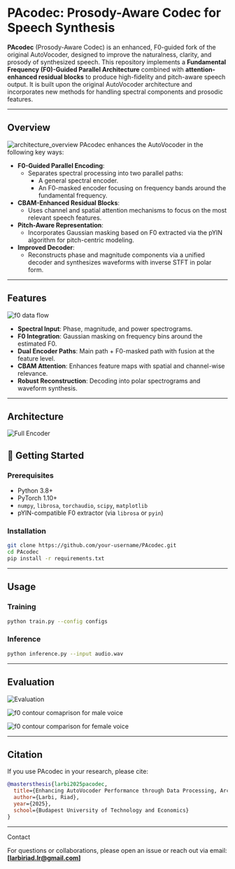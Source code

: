 
# PAcodec: Prosody-Aware Codec for Speech Synthesis

**PAcodec** (Prosody-Aware Codec) is an enhanced, F0-guided fork of the original AutoVocoder, designed to improve the naturalness, clarity, and prosody of synthesized speech. This repository implements a **Fundamental Frequency (F0)-Guided Parallel Architecture** combined with **attention-enhanced residual blocks** to produce high-fidelity and pitch-aware speech output. It is built upon the original AutoVocoder architecture and incorporates new methods for handling spectral components and prosodic features.

---


##  Overview
![architecture_overview](https://github.com/user-attachments/assets/00da8497-7a43-4280-9b5e-ca757becbae8)
PAcodec enhances the AutoVocoder in the following key ways:

- **F0-Guided Parallel Encoding**:
  - Separates spectral processing into two parallel paths:
    - A general spectral encoder.
    - An F0-masked encoder focusing on frequency bands around the fundamental frequency.
- **CBAM-Enhanced Residual Blocks**:
  - Uses channel and spatial attention mechanisms to focus on the most relevant speech features.
- **Pitch-Aware Representation**:
  - Incorporates Gaussian masking based on F0 extracted via the pYIN algorithm for pitch-centric modeling.
- **Improved Decoder**:
  - Reconstructs phase and magnitude components via a unified decoder and synthesizes waveforms with inverse STFT in polar form.

---

##  Features
![f0 data flow](https://github.com/user-attachments/assets/0b9ee607-175a-4e80-a2a1-be840785e565)


- **Spectral Input**: Phase, magnitude, and power spectrograms.
- **F0 Integration**: Gaussian masking on frequency bins around the estimated F0.
- **Dual Encoder Paths**: Main path + F0-masked path with fusion at the feature level.
- **CBAM Attention**: Enhances feature maps with spatial and channel-wise relevance.
- **Robust Reconstruction**: Decoding into polar spectrograms and waveform synthesis.

---

##  Architecture

![Full Encoder](https://github.com/user-attachments/assets/0889f66a-f72e-4735-b051-f1f216650854)

## 🏁 Getting Started

### Prerequisites

- Python 3.8+
- PyTorch 1.10+
- `numpy`, `librosa`, `torchaudio`, `scipy`, `matplotlib`
- pYIN-compatible F0 extractor (via `librosa` or `pyin`)

### Installation

```bash
git clone https://github.com/your-username/PAcodec.git
cd PAcodec
pip install -r requirements.txt
```


---

## Usage

### Training

```bash
python train.py --config configs
```

### Inference

```bash
python inference.py --input audio.wav 
```

---

##  Evaluation
![Evaluation](https://github.com/user-attachments/assets/1c1d4f63-4672-4254-b699-8e122577a416)

![f0 contour comaprison for male voice](https://github.com/user-attachments/assets/b181901f-63ef-4181-8195-f5e0f5764070)

![f0 contour comparison for female voice](https://github.com/user-attachments/assets/77013917-346f-43c9-93bd-e80a9bc44651)





---

## Citation

If you use PAcodec in your research, please cite:

```bibtex
@mastersthesis{larbi2025pacodec,
  title={Enhancing AutoVocoder Performance through Data Processing, Architecture Optimization, and Robustness in Text-to-Speech Systems},
  author={Larbi, Riad},
  year={2025},
  school={Budapest University of Technology and Economics}
}
```

---

Contact

For questions or collaborations, please open an issue or reach out via email: **[larbiriad.lr@gmail.com]**
